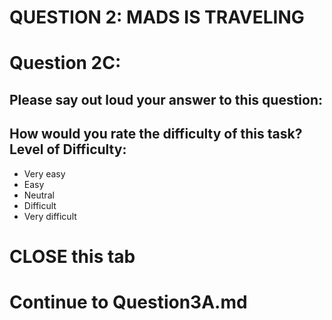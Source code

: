 QUESTION 2: MADS IS TRAVELING
=============================


Question 2C:
============
Please say out loud your answer to this question:
-
How would you rate the difficulty of this task? Level of Difficulty: 
-

* Very easy 
* Easy 
* Neutral 
* Difficult 
* Very difficult

CLOSE this tab
====================

Continue to Question3A.md
==========================